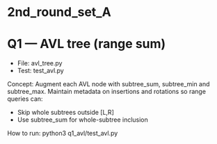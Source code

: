# 2nd_round_set_A
# Q1 — AVL tree (range sum)

- File: avl_tree.py
- Test: test_avl.py

Concept:
Augment each AVL node with subtree_sum, subtree_min and subtree_max.
Maintain metadata on insertions and rotations so range queries can:
- Skip whole subtrees outside [L,R]
- Use subtree_sum for whole-subtree inclusion

How to run:
python3 q1_avl/test_avl.py
